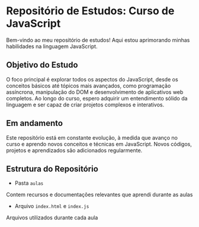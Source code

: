# Repositório de Estudos: Curso de JavaScript

Bem-vindo ao meu repositório de estudos! Aqui estou aprimorando minhas habilidades na linguagem JavaScript.

## Objetivo do Estudo 

O foco principal é explorar todos os aspectos do JavaScript, desde os conceitos básicos até tópicos mais avançados, como programação assíncrona, manipulação do DOM e desenvolvimento de aplicativos web completos. Ao longo do curso, espero adquirir um entendimento sólido da linguagem e ser capaz de criar projetos complexos e interativos.

## Em andamento

Este repositório está em constante evolução, à medida que avanço no curso e aprendo novos conceitos e técnicas em JavaScript. Novos códigos, projetos e aprendizados são adicionados regularmente.

## Estrutura do Repositório

- Pasta `aulas`

Contem recursos e documentações relevantes que aprendi durante as aulas

- Arquivo `index.html` e `index.js`

Arquivos utilizados durante cada aula
